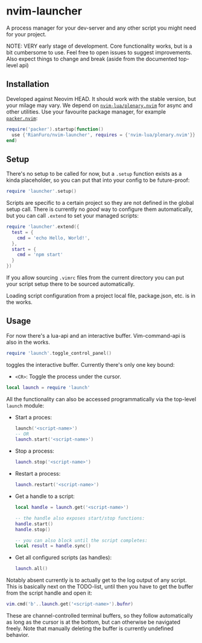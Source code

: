 # nvim-launcher

A process manager for your dev-server and any other script you might need for your project.

NOTE: VERY early stage of development. Core functionality works, but is a bit cumbersome to use. Feel free to open issues to suggest improvements. Also expect things to change and break (aside from the documented top-level api)

## Installation

Developed against Neovim HEAD. It should work with the stable version, but your milage may vary.
We depend on [`nvim-lua/plenary.nvim`](https://github.com/nvim-lua/plenary.nvim) for async and other utilities.
Use your favourite package manager, for example [`packer.nvim`](https://github.com/wbthomason/packer.nvim):

```lua
require('packer').startup(function() 
  use {'RianFuro/nvim-launcher', requires = {'nvim-lua/plenary.nvim'}}
end)
```

## Setup

There's no setup to be called for now, but a `.setup` function exists as a kinda placeholder, so you can put that into your config to be future-proof:

```lua
require 'launcher'.setup()
```

Scripts are specific to a certain project so they are not defined in the global setup call. There is currently no *good* way to configure them automatically, but you can call `.extend` to set your managed scripts:

```lua
require 'launcher'.extend({
  test = {
    cmd = 'echo Hello, World!',
  },
  start = {
    cmd = 'npm start'
  }
})
```

If you allow sourcing `.vimrc` files from the current directory you can put your script setup there to be sourced automatically.

Loading script configuration from a project local file, package.json, etc. is in the works.

## Usage

For now there's a lua-api and an interactive buffer. Vim-command-api is also in the works.

```lua
require 'launch'.toggle_control_panel()
```
toggles the interactive buffer. Currently there's only one key bound:
- `<CR>`: Toggle the process under the cursor.


```lua
local launch = require 'launch'
```

All the functionality can also be accessed programmatically via the top-level `launch` module:

- Start a proces:
  ```lua
  launch('<script-name>')
  -- OR
  launch.start('<script-name>')
  ```

- Stop a process:
  ```lua
  launch.stop('<script-name>')
  ```

- Restart a process:
  ```lua
  launch.restart('<script-name>')
  ```

- Get a handle to a script:
  ```lua
  local handle = launch.get('<script-name>')

  -- the handle also exposes start/stop functions:
  handle.start()
  handle.stop()

  -- you can also block until the script completes:
  local result = handle.sync()
  ```

- Get all configured scripts (as handles):
  ```lua
  launch.all()
  ```

Notably absent currently is to actually get to the log output of any script. This is basically next on the TODO-list, until then you have to get the buffer from the script handle and open it:

```lua
vim.cmd('b'..launch.get('<script-name>').bufnr)
```

These are channel-controlled terminal buffers, so they follow automatically as long as the cursor is at the bottom, but can otherwise be navigated freely.
Note that manually deleting the buffer is currently undefined behavior.
